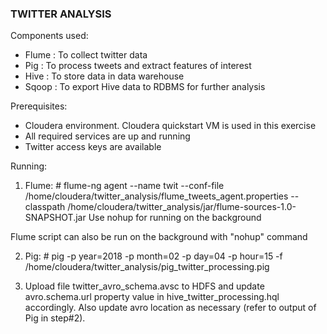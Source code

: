 ### TWITTER ANALYSIS ###

Components used:
- Flume : To collect twitter data
- Pig	: To process tweets and extract features of interest
- Hive	: To store data in data warehouse
- Sqoop	: To export Hive data to RDBMS for further analysis

Prerequisites:
- Cloudera environment. Cloudera quickstart VM is used in this exercise
- All required services are up and running
- Twitter access keys are available 

Running:
1. Flume: # flume-ng agent --name twit --conf-file /home/cloudera/twitter_analysis/flume_tweets_agent.properties --classpath /home/cloudera/twitter_analysis/jar/flume-sources-1.0-SNAPSHOT.jar
Use nohup for running on the background

Flume script can also be run on the background with "nohup" command

2. Pig: # pig -p year=2018 -p month=02 -p day=04 -p hour=15 -f /home/cloudera/twitter_analysis/pig_twitter_processing.pig

3. Upload file twitter_avro_schema.avsc to HDFS and update avro.schema.url property value in hive_twitter_processing.hql accordingly. Also update avro location as necessary (refer to output of Pig in step#2).






